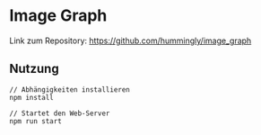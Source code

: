 # Image Graph

Link zum Repository: https://github.com/hummingly/image_graph

## Nutzung

```
// Abhängigkeiten installieren
npm install

// Startet den Web-Server
npm run start
```
